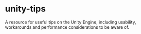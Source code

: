 # unity-tips
A resource for useful tips on the Unity Engine, including usability, workarounds and performance considerations to be aware of.
